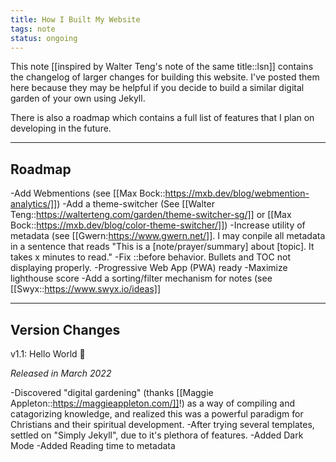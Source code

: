 ```yaml
---
title: How I Built My Website
tags: note
status: ongoing
---
```


This note [[inspired by Walter Teng's note of the same title::lsn]] contains the changelog of larger changes for building this website. I've posted them here because they may be helpful if you decide to build a similar digital garden of your own using Jekyll. 

There is also a roadmap which contains a full list of features that I plan on developing in the future. 

---

## Roadmap 

-Add Webmentions (see [[Max Bock::https://mxb.dev/blog/webmention-analytics/]])
-Add a theme-switcher (See [[Walter Teng::https://walterteng.com/garden/theme-switcher-sg/]] or [[Max Bock::https://mxb.dev/blog/color-theme-switcher/]])
-Increase utility of metadata (see [[Gwern:https://www.gwern.net/]]. I may conpile all metadata in a sentence that reads "This is a [note/prayer/summary] about [topic]. It takes x minutes to read."
-Fix ::before behavior. Bullets and TOC not displaying properly.
-Progressive Web App (PWA) ready
-Maximize lighthouse score
-Add a sorting/filter mechanism for notes (see [[Swyx::https://www.swyx.io/ideas]]

---

## Version Changes

v1.1: Hello World 🐣

*Released in March 2022*

-Discovered "digital gardening" (thanks [[Maggie Appleton::https://maggieappleton.com/]]!) as a way of compiling and catagorizing knowledge, and realized this was a powerful paradigm for Christians and their spiritual development. 
-After trying several templates, settled on "Simply Jekyll", due to it's plethora of features. 
-Added Dark Mode
-Added Reading time to metadata
